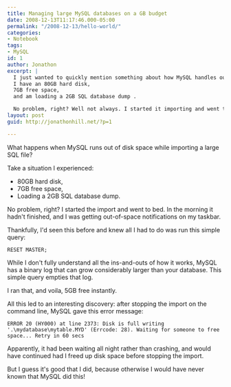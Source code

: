 ```yaml
---
title: Managing large MySQL databases on a GB budget
date: 2008-12-13T11:17:46.000-05:00
permalink: "/2008-12-13/hello-world/"
categories:
- Notebook
tags:
- MySQL
id: 1
author: Jonathon
excerpt: |
  I just wanted to quickly mention something about how MySQL handles out-of-disk-space situations when importing an SQL file. Here's my situation:
  I have an 80GB hard disk,
  7GB free space,
  and am loading a 2GB SQL database dump .

  No problem, right? Well not always. I started it importing and went to bed. In the morning it hadn't finished and I was getting out-of-space notifications on my taskbar.
layout: post
guid: http://jonathonhill.net/?p=1

---
```

What happens when MySQL runs out of disk space while importing a large SQL file?

Take a situation I experienced:

* 80GB hard disk,
* 7GB free space,
* Loading a 2GB SQL database dump.

No problem, right? I started the import and went to bed. In the morning it hadn't finished, and I was getting out-of-space notifications on my taskbar.

Thankfully, I'd seen this before and knew all I had to do was run this simple query:

    RESET MASTER;

While I don't fully understand all the ins-and-outs of how it works, MySQL has a binary log that can grow considerably larger than your database. This simple query empties that log.

I ran that, and voila, 5GB free instantly.

All this led to an interesting discovery: after stopping the import on the command line, MySQL gave this error message:

    ERROR 20 (HY000) at line 2373: Disk is full writing '.\mydatabase\mytable.MYD' (Errcode: 28). Waiting for someone to free space... Retry in 60 secs

Apparently, it had been waiting all night rather than crashing, and would have continued had I freed up disk space before stopping the import.

But I guess it's good that I did, because otherwise I would have never known that MySQL did this!